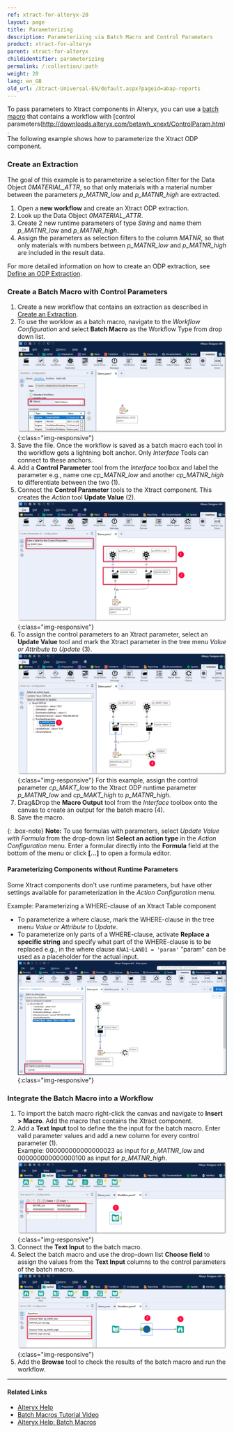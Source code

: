 ```yaml
---
ref: xtract-for-alteryx-20
layout: page
title: Parameterizing
description: Parameterizing via Batch Macro and Control Parameters
product: xtract-for-alteryx
parent: xtract-for-alteryx
childidentifier: parameterizing
permalink: /:collection/:path
weight: 20
lang: en_GB
old_url: /Xtract-Universal-EN/default.aspx?pageid=abap-reports
---
```


To pass parameters to Xtract components in Alteryx, you can use a [batch macro](http://downloads.alteryx.com/betawh_xnext/BatchMacro.htm) that contains a workflow with [control parameters(http://downloads.alteryx.com/betawh_xnext/ControlParam.htm). <br>
The following example shows how to parameterize the Xtract ODP component.

### Create an Extraction
The goal of this example is to parameterize a selection filter for the Data Object *0MATERIAL_ATTR*, so that only materials with a material number between the parameters *p_MATNR_low* and *p_MATNR_high* are extracted. 

1. Open a **new workflow** and create an Xtract ODP extraction. 
2. Look up the Data Object *0MATERIAL_ATTR*.
3. Create 2 new runtime parameters of type *String* and name them *p_MATNR_low* and *p_MATNR_high*. 
4. Assign the parameters as selection filters to the column *MATNR*, so that only materials with numbers between *p_MATNR_low* and *p_MATNR_high* are included in the result data.

For more detailed information on how to create an ODP extraction, see [Define an ODP Extraction](./odp/odp-define).<br>

### Create a Batch Macro with Control Parameters

1. Create a new workflow that contains an extraction as described in [Create an Extraction](#create-an-extraction).
2. To use the worklow as a batch macro, navigate to the *Workflow Configuration* and select **Batch Macro** as the Workflow Type from drop down list.<br>
![BatchMacro](/img/content/xfa/batchmakro.png){:class="img-responsive"}
3. Save the file. Once the workflow is saved as a batch macro each tool in the workflow gets a lightning bolt anchor. Only *Interface* Tools can connect to these anchors.
4. Add a **Control Parameter** tool from the *Interface* toolbox and label the parameter e.g., name one *cp_MATNR_low* and another *cp_MATNR_high* to differentiate between the two (1).
5. Connect the **Control Parameter** tools to the Xtract component. This creates the *Action* tool **Update Value** (2).<br>
![Workflow-Sequence](/img/content/xfa/workflow-sequence.png){:class="img-responsive"}
6. To assign the control parameters to an Xtract parameter, select an **Update Value** tool and mark the Xtract parameter in the tree menu *Value or Attribute to Update* (3). 
![Workflow-Sequence2](/img/content/xfa/workflow-sequence2.png){:class="img-responsive"}
For this example, assign the control parameter *cp_MAKT_low* to the Xtract ODP runtime parameter *p_MATNR_low* and *cp_MAKT_high* to *p_MATNR_high*.
7. Drag&Drop the **Macro Output** tool from the *Interface* toolbox onto the canvas to create an output for the batch macro (4). 
8. Save the macro.

{: .box-note}
**Note:** To use formulas with parameters, select *Update Value with Formula* from the drop-down list **Select an action type** in the *Action Configuration* menu.
Enter a formular directly into the **Formula** field at the bottom of the menu or click **[...]** to open a formula editor.

#### Parameterizing Components without Runtime Parameters

Some Xtract components don't use runtime parameters, but have other settings available for parameterization in the *Action Configuration* menu.

Example: Parameterizing a WHERE-clause of an Xtract Table component <br>
- To parameterize a where clause, mark the WHERE-clause in the tree menu *Value or Attribute to Update*.<br>
- To parameterize only parts of a WHERE-clause, activate **Replace a specific string** and specify what part of the WHERE-clause is to be replaced e.g., in the where clause `KNA1~LAND1 = 'param'` "param" can be used as a placeholder for the actual input.
![WHERE-clause-parameter](/img/content/xfa/table-where-parameterize.png){:class="img-responsive"}

### Integrate the Batch Macro into a Workflow

1. To import the batch macro right-click the canvas and navigate to **Insert > Macro**. Add the macro that contains the Xtract component.<br>
2. Add a **Text Input** tool to define the the input for the batch macro. Enter valid parameter values and add a new column for every control parameter (1). <br>
Example: 000000000000000023 as input for *p_MATNR_low* and 000000000000000100 as input for *p_MATNR_high*. <br>
![Input-Text](/img/content/xfa/input-text.png){:class="img-responsive"}
3. Connect the **Text Input** to the batch macro.
4. Select the batch macro and use the drop-down list **Choose field** to assign the values from the **Text Input** columns to the control parameters of the batch macro.<br>
![Import-Macro](/img/content/xfa/importmacro.png){:class="img-responsive"}
5. Add the **Browse** tool to check the results of the batch macro and run the workflow.<br>


****
#### Related Links
- [Alteryx Help](https://help.alteryx.com/20212/designer)
- [Batch Macros Tutorial Video](https://www.youtube.com/watch?v=YIAbQGQ_Hkg&t=3s)
- [Alteryx Help: Batch Macros](http://downloads.alteryx.com/betawh_xnext/BatchMacro.htm)
